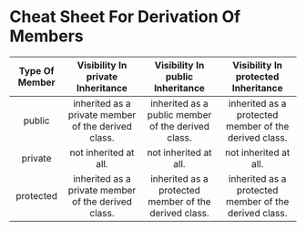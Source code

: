 # Cheat Sheet For Derivation Of Members

| Type Of Member | Visibility In private Inheritance | Visibility In public Inheritance | Visibility In protected Inheritance |
| :------------: | :-------------------------------: |:-------------------------------: | :-------------------------------: |
| public         | inherited as a private member of the derived class. | inherited as a public member of the derived class. |  inherited as a protected member of the derived class. |
| private        | not inherited at all. | not inherited at all. | not inherited at all. |
| protected      | inherited as a private member of the derived class. | inherited as a protected member of the derived class. |  inherited as a protected member of the derived class. |